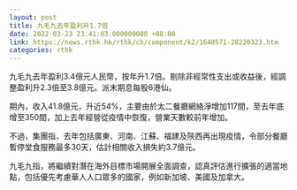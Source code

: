 ```yaml
---
layout: post
title: 九毛九去年盈利升1.7倍
date: 2022-03-23 23:41:03.000000000 +08:00
link: https://news.rthk.hk/rthk/ch/component/k2/1640571-20220323.htm
categories: rthk
---
```


九毛九去年盈利3.4億元人民幣，按年升1.7倍。剔除非經常性支出或收益後，經調整盈利升2.3倍至3.8億元。派末期息每股6港仙。

期內，收入41.8億元，升近54%，主要由於太二餐廳網絡淨增加117間，至去年底增至350間，加上去年經營從疫情中恢復，營業天數較前年增加。

不過，集團指，去年包括廣東、河南、江蘇、福建及陝西再出現疫情，令部分餐廳暫停堂食服務最多30天，估計相關收入損失約3.7億元。

九毛九指，將繼續對潛在海外目標市場開展全面調查，認真評估進行擴張的適當地點，包括優先考慮華人人口眾多的國家，例如新加坡、美國及加拿大。
